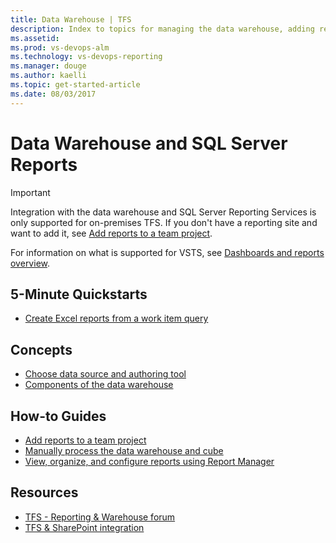 ```yaml
---
title: Data Warehouse | TFS
description: Index to topics for managing the data warehouse, adding reports, and viewing SQL Server reports 
ms.assetid:  
ms.prod: vs-devops-alm
ms.technology: vs-devops-reporting
ms.manager: douge
ms.author: kaelli
ms.topic: get-started-article 
ms.date: 08/03/2017
---
```


# Data Warehouse and SQL Server Reports    

> [!IMPORTANT]  
> Integration with the data warehouse and SQL Server Reporting Services is only supported for on-premises TFS. If you don't have a reporting site and want to add it, see [Add reports to a team project](../admin/add-reports-to-a-team-project.md).  
> 
> For information on what is supported for VSTS, see [Dashboards and reports overview](../overview.md). 


<!---
## Overview  
[Reporting Services Reports](reporting-services-reports.md)
-->

## 5-Minute Quickstarts  
- [Create Excel reports from a work item query](../excel/create-status-and-trend-excel-reports.md)  


## Concepts 

- [Choose data source and authoring tool](../choose-source-data-authoring-tool.md)
- [Components of the data warehouse](components-data-warehouse.md)  

## How-to Guides

- [Add reports to a team project](../admin/add-reports-to-a-team-project.md)
- [Manually process the data warehouse and cube](../admin/manually-process-data-warehouse-and-cube.md)
- [View, organize, and configure reports using Report Manager](../admin/view-organize-configure-reports-using-report-manager.md)

  
## Resources

- [TFS - Reporting & Warehouse forum](https://social.msdn.microsoft.com/Forums/vstudio/home?forum=tfsreporting)
- [TFS & SharePoint integration](../../ecosystem/sharepoint/index.md)

